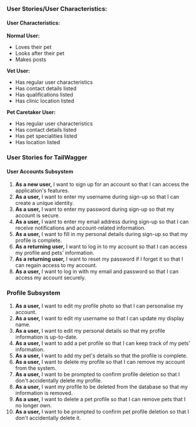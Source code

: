 ### User Stories/User Characteristics:

#### User Characteristics:

**Normal User:**
- Loves their pet
- Looks after their pet
- Makes posts

**Vet User:**
- Has regular user characteristics
- Has contact details listed
- Has qualifications listed
- Has clinic location listed

**Pet Caretaker User:**
- Has regular user characteristics
- Has contact details listed
- Has pet specialities listed
- Has location listed

### User Stories for TailWagger

#### User Accounts Subsystem

1. **As a new user,** I want to sign up for an account so that I can access the application's features.
2. **As a user,** I want to enter my username during sign-up so that I can create a unique identity.
3. **As a user,** I want to enter my password during sign-up so that my account is secure.
4. **As a user,** I want to enter my email address during sign-up so that I can receive notifications and account-related information.
5. **As a user,** I want to fill in my personal details during sign-up so that my profile is complete.
6. **As a returning user,** I want to log in to my account so that I can access my profile and pets' information.
7. **As a returning user,** I want to reset my password if I forget it so that I can regain access to my account.
8. **As a user,** I want to log in with my email and password so that I can access my account securely.

### Profile Subsystem

1. **As a user,** I want to edit my profile photo so that I can personalise my account.
2. **As a user,** I want to edit my username so that I can update my display name.
3. **As a user,** I want to edit my personal details so that my profile information is up-to-date.
4. **As a user,** I want to add a pet profile so that I can keep track of my pets' information.
5. **As a user,** I want to add my pet's details so that the profile is complete.
6. **As a user,** I want to delete my profile so that I can remove my account from the system.
7. **As a user,** I want to be prompted to confirm profile deletion so that I don't accidentally delete my profile.
8. **As a user,** I want my profile to be deleted from the database so that my information is removed.
9. **As a user,** I want to delete a pet profile so that I can remove pets that I no longer own.
10. **As a user,** I want to be prompted to confirm pet profile deletion so that I don't accidentally delete it.
